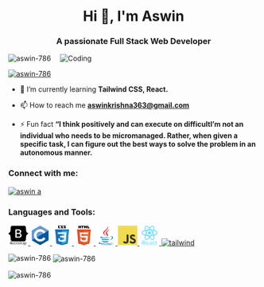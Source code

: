 <h1 align="center">Hi 👋, I'm Aswin</h1>
<h3 align="center">A passionate Full Stack Web Developer</h3>
<img align="right" alt="Coding" width="400" src="https://miro.medium.com/max/720/0*7Q3yvSIv_t0ioJ-Z.gif">
<p align="left"> <img src="https://komarev.com/ghpvc/?username=aswin-786&label=Profile%20views&color=0e75b6&style=flat" alt="aswin-786" /> </p>

<p align="left"> <a href="https://github.com/ryo-ma/github-profile-trophy"><img src="https://github-profile-trophy.vercel.app/?username=aswin-786" alt="aswin-786" /></a> </p>

- 🌱 I’m currently learning **Tailwind CSS, React.**

- 📫 How to reach me **aswinkrishna363@gmail.com**

- ⚡ Fun fact **“I think positively and can execute on difficultI’m not an individual who needs to be micromanaged. Rather, when given a specific task, I can figure out the best ways to solve the problem in an autonomous manner.**

<h3 align="left">Connect with me:</h3>
<p align="left">
<a href="https://linkedin.com/in/aswin a" target="blank"><img align="center" src="https://raw.githubusercontent.com/rahuldkjain/github-profile-readme-generator/master/src/images/icons/Social/linked-in-alt.svg" alt="aswin a" height="30" width="40" /></a>
</p>

<h3 align="left">Languages and Tools:</h3>
<p align="left"> <a href="https://getbootstrap.com" target="_blank" rel="noreferrer"> <img src="https://raw.githubusercontent.com/devicons/devicon/master/icons/bootstrap/bootstrap-plain-wordmark.svg" alt="bootstrap" width="40" height="40"/> </a> <a href="https://www.cprogramming.com/" target="_blank" rel="noreferrer"> <img src="https://raw.githubusercontent.com/devicons/devicon/master/icons/c/c-original.svg" alt="c" width="40" height="40"/> </a> <a href="https://www.w3schools.com/css/" target="_blank" rel="noreferrer"> <img src="https://raw.githubusercontent.com/devicons/devicon/master/icons/css3/css3-original-wordmark.svg" alt="css3" width="40" height="40"/> </a> <a href="https://www.w3.org/html/" target="_blank" rel="noreferrer"> <img src="https://raw.githubusercontent.com/devicons/devicon/master/icons/html5/html5-original-wordmark.svg" alt="html5" width="40" height="40"/> </a> <a href="https://www.java.com" target="_blank" rel="noreferrer"> <img src="https://raw.githubusercontent.com/devicons/devicon/master/icons/java/java-original.svg" alt="java" width="40" height="40"/> </a> <a href="https://developer.mozilla.org/en-US/docs/Web/JavaScript" target="_blank" rel="noreferrer"> <img src="https://raw.githubusercontent.com/devicons/devicon/master/icons/javascript/javascript-original.svg" alt="javascript" width="40" height="40"/> </a> <a href="https://reactjs.org/" target="_blank" rel="noreferrer"> <img src="https://raw.githubusercontent.com/devicons/devicon/master/icons/react/react-original-wordmark.svg" alt="react" width="40" height="40"/> </a> <a href="https://tailwindcss.com/" target="_blank" rel="noreferrer"> <img src="https://www.vectorlogo.zone/logos/tailwindcss/tailwindcss-icon.svg" alt="tailwind" width="40" height="40"/> </a> </p>

<p><img align="left" src="https://github-readme-stats.vercel.app/api/top-langs?username=aswin-786&show_icons=true&locale=en&layout=compact" alt="aswin-786" /></p>

<p>&nbsp;<img align="center" src="https://github-readme-stats.vercel.app/api?username=aswin-786&show_icons=true&locale=en" alt="aswin-786" /></p>

<p><img align="center" src="https://github-readme-streak-stats.herokuapp.com/?user=aswin-786&" alt="aswin-786" /></p>
